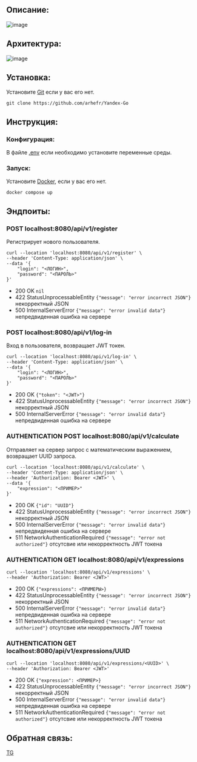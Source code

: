 ## Описание:
![image](https://github.com/user-attachments/assets/c8edc1dd-a1db-4d6a-ab70-299364d7fb0d)

## Архитектура:
![image](https://github.com/user-attachments/assets/be330bfa-38b1-4198-86c3-7060688f83c6)


## Установка:
Установите [Git](https://git-scm.com) если у вас его нет.
```
git clone https://github.com/arhefr/Yandex-Go
```
## Инструкция:
### Конфигурация:
В файле [.env](.env) если необходимо установите переменные среды.
### Запуск:
Установите [Docker](https://www.docker.com), если у вас его нет.
```
docker compose up
```

## Эндпоиты:
### **POST localhost:8080/api/v1/register** 
Регистрирует нового пользователя.
``` curl
curl --location 'localhost:8080/api/v1/register' \
--header 'Content-Type: application/json' \
--data '{
    "login": "<ЛОГИН>",
    "password": "<ПАРОЛЬ>"
}'
```
- 200 OK ```nil```
- 422 StatusUnprocessableEntity ```{"message": "error incorrect JSON"}``` некорректный JSON
- 500 InternalServerError ```{"message": "error invalid data"}``` непредвиденная ошибка на сервере
  
### **POST localhost:8080/api/v1/log-in**
Вход в пользователя, возвращает JWT токен.
``` curl
curl --location 'localhost:8080/api/v1/log-in' \
--header 'Content-Type: application/json' \
--data '{
    "login": "<ЛОГИН>",
    "password": "<ПАРОЛЬ>"
}'
```
- 200 OK ```{"token": "<JWT>"}```
- 422 StatusUnprocessableEntity ```{"message": "error incorrect JSON"}``` некорректный JSON
- 500 InternalServerError ```{"message": "error invalid data"}``` непредвиденная ошибка на сервере
  
### **AUTHENTICATION POST localhost:8080/api/v1/calculate**
Отправляет на сервер запрос с математическим выражением, возвращает UUID запроса.
``` curl
curl --location 'localhost:8080/api/v1/calculate' \
--header 'Content-Type: application/json' \
--header 'Authorization: Bearer <JWT>' \
--data '{
    "expression": "<ПРИМЕР>"
}'
```
- 200 OK ```{"id": "UUID"}```
- 422 StatusUnprocessableEntity ```{"message": "error incorrect JSON"}``` некорректный JSON
- 500 InternalServerError ```{"message": "error invalid data"}``` непредвиденная ошибка на сервере
- 511 NetworkAuthenticationRequired ```{"message": "error not authorized"}``` отсутсвие или некорректность JWT токена
  
### **AUTHENTICATION GET localhost:8080/api/v1/expressions**
``` curl
curl --location 'localhost:8080/api/v1/expressions' \
--header 'Authorization: Bearer <JWT>'
```
- 200 OK ```{"expressions": <ПРИМЕРЫ>}```
- 422 StatusUnprocessableEntity ```{"message": "error incorrect JSON"}``` некорректный JSON
- 500 InternalServerError ```{"message": "error invalid data"}``` непредвиденная ошибка на сервере
- 511 NetworkAuthenticationRequired ```{"message": "error not authorized"}``` отсутсвие или некорректность JWT токена
  
### **AUTHENTICATION GET localhost:8080/api/v1/expressions/UUID** 
``` curl
curl --location 'localhost:8080/api/v1/expressions/<UUID>' \
--header 'Authorization: Bearer <JWT>'
```
- 200 OK ```{"expression": <ПРИМЕР>}```
- 422 StatusUnprocessableEntity ```{"message": "error incorrect JSON"}``` некорректный JSON
- 500 InternalServerError ```{"message": "error invalid data"}``` непредвиденная ошибка на сервере
- 511 NetworkAuthenticationRequired ```{"message": "error not authorized"}``` отсутсвие или некорректность JWT токена

## Обратная связь:
[TG](https://t.me/arhefr)

